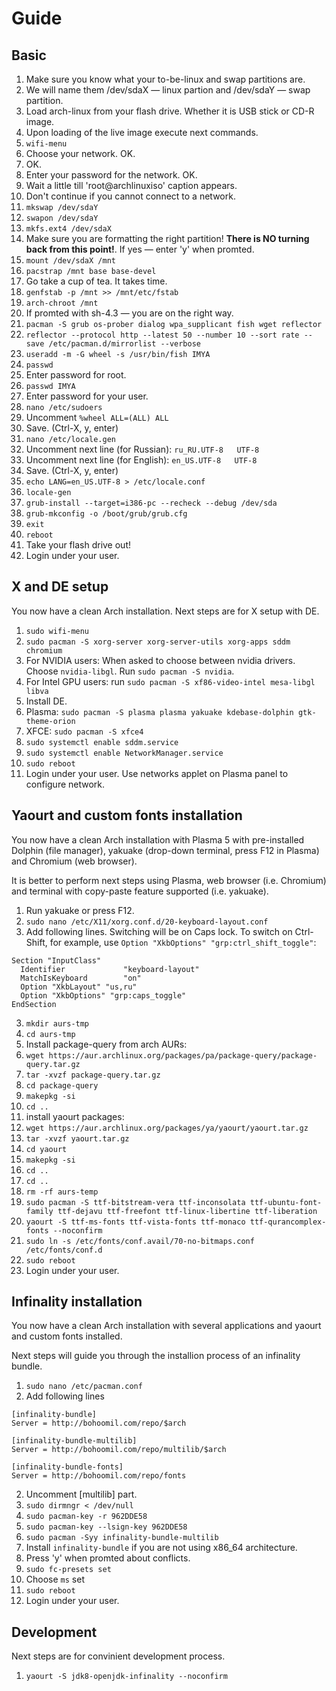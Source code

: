 # Guide
## Basic
1. Make sure you know what your to-be-linux and swap partitions are.
  1. We will name them /dev/sdaX — linux partion and /dev/sdaY — swap partition.
2. Load arch-linux from your flash drive. Whether it is USB stick or CD-R image.
3. Upon loading of the live image execute next commands.
4. `wifi-menu`
  1. Choose your network. OK.
  2. OK.
  3. Enter your password for the network. OK.
  4. Wait a little till 'root@archlinuxiso' caption appears.
  5. Don't continue if you cannot connect to a network.
5. `mkswap /dev/sdaY`
6. `swapon /dev/sdaY`
7. `mkfs.ext4 /dev/sdaX`
  1. Make sure you are formatting the right partition! **There is NO turning back from this point!**. If yes — enter 'y' when promted.
8. `mount /dev/sdaX /mnt`
9. `pacstrap /mnt base base-devel`
  1. Go take a cup of tea. It takes time.
10. `genfstab -p /mnt >> /mnt/etc/fstab`
11. `arch-chroot /mnt`
  1. If promted with sh-4.3 — you are on the right way.
12. `pacman -S grub os-prober dialog wpa_supplicant fish wget reflector`
13. `reflector --protocol http --latest 50 --number 10 --sort rate --save /etc/pacman.d/mirrorlist --verbose`
14. `useradd -m -G wheel -s /usr/bin/fish IMYA`
15. `passwd`
  1. Enter password for root.
16. `passwd IMYA`
  1. Enter password for your user.
17. `nano /etc/sudoers`
  1. Uncomment `%wheel ALL=(ALL) ALL`
  2. Save. (Ctrl-X, y, enter)
18. `nano /etc/locale.gen`
  1. Uncomment next line (for Russian): `ru_RU.UTF-8   UTF-8`
  2. Uncomment next line (for English): `en_US.UTF-8   UTF-8`
  3. Save. (Ctrl-X, y, enter)
19. `echo LANG=en_US.UTF-8 > /etc/locale.conf`
20. `locale-gen`
21. `grub-install --target=i386-pc --recheck --debug /dev/sda`
22. `grub-mkconfig -o /boot/grub/grub.cfg`
23. `exit`
24. `reboot`
25. Take your flash drive out!
26. Login under your user.

## X and DE setup
You now have a clean Arch installation. Next steps are for X setup with DE.

1. `sudo wifi-menu`
2. `sudo pacman -S xorg-server xorg-server-utils xorg-apps sddm chromium`
  1. For NVIDIA users: When asked to choose between nvidia drivers. Choose `nvidia-libgl`. Run `sudo pacman -S nvidia`.
  2. For Intel GPU users: run `sudo pacman -S xf86-video-intel mesa-libgl libva` 
3. Install DE.
  1. Plasma: `sudo pacman -S plasma plasma yakuake kdebase-dolphin gtk-theme-orion`
  2. XFCE: `sudo pacman -S xfce4`
3. `sudo systemctl enable sddm.service`
4. `sudo systemctl enable NetworkManager.service`
5. `sudo reboot`
6. Login under your user. Use networks applet on Plasma panel to configure network.

## Yaourt and custom fonts installation
You now have a clean Arch installation with Plasma 5 with pre-installed Dolphin (file manager), yakuake (drop-down terminal, press F12 in Plasma) and Chromium (web browser).

It is better to perform next steps using Plasma, web browser (i.e. Chromium) and terminal with copy-paste feature supported (i.e. yakuake).

1. Run yakuake or press F12.
2. `sudo nano /etc/X11/xorg.conf.d/20-keyboard-layout.conf`
  1. Add following lines. Switching will be on Caps lock. To switch on Ctrl-Shift, for example, use `Option "XkbOptions" "grp:ctrl_shift_toggle"`:
  ```
Section "InputClass"
	Identifier             "keyboard-layout"
	MatchIsKeyboard        "on"
	Option "XkbLayout" "us,ru"
	Option "XkbOptions" "grp:caps_toggle"
EndSection
  ```
3. `mkdir aurs-tmp`
4. `cd aurs-tmp`
5. Install package-query from arch AURs:
  1. `wget https://aur.archlinux.org/packages/pa/package-query/package-query.tar.gz`
  2. `tar -xvzf package-query.tar.gz`
  3. `cd package-query`
  4. `makepkg -si`
  5. `cd ..`
6. install yaourt packages:
  1. `wget https://aur.archlinux.org/packages/ya/yaourt/yaourt.tar.gz`
  2. `tar -xvzf yaourt.tar.gz`
  3. `cd yaourt`
  4. `makepkg -si`
  5. `cd ..`
7. `cd ..`
8. `rm -rf aurs-temp`
8. `sudo pacman -S ttf-bitstream-vera ttf-inconsolata ttf-ubuntu-font-family ttf-dejavu ttf-freefont ttf-linux-libertine ttf-liberation`
9. `yaourt -S ttf-ms-fonts ttf-vista-fonts ttf-monaco ttf-qurancomplex-fonts --noconfirm`
10. `sudo ln -s /etc/fonts/conf.avail/70-no-bitmaps.conf /etc/fonts/conf.d`
11. `sudo reboot`
12. Login under your user.

## Infinality installation
You now have a clean Arch installation with several applications and yaourt and custom fonts installed.

Next steps will guide you through the installion process of an infinality bundle.

1. `sudo nano /etc/pacman.conf`
  1. Add following lines
  ```
[infinality-bundle]		
Server = http://bohoomil.com/repo/$arch		
		
[infinality-bundle-multilib]		
Server = http://bohoomil.com/repo/multilib/$arch		
		
[infinality-bundle-fonts]		
Server = http://bohoomil.com/repo/fonts
  ```
  2. Uncomment [multilib] part.
2. `sudo dirmngr < /dev/null`		
3. `sudo pacman-key -r 962DDE58`		
4. `sudo pacman-key --lsign-key 962DDE58`		
5. `sudo pacman -Syy infinality-bundle-multilib`
  1. Install `infinality-bundle` if you are not using x86_64 architecture.
  2. Press 'y' when promted about conflicts.
6. `sudo fc-presets set`
  1. Choose `ms` set
7. `sudo reboot`
8. Login under your user.

## Development
Next steps are for convinient development process.

1. `yaourt -S jdk8-openjdk-infinality --noconfirm`
